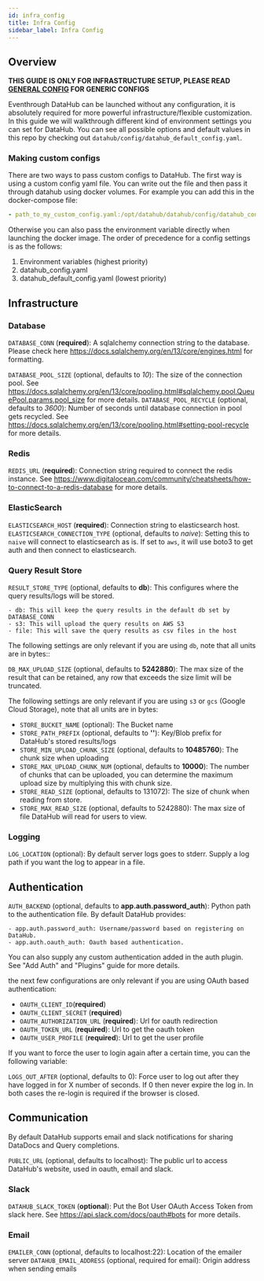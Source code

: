 ```yaml
---
id: infra_config
title: Infra Config
sidebar_label: Infra Config
---
```


## Overview

<b>THIS GUIDE IS ONLY FOR INFRASTRUCTURE SETUP, PLEASE READ [GENERAL CONFIG](../admin_guide/general_config.md) FOR GENERIC CONFIGS</b>

Eventhrough DataHub can be launched without any configuration, it is absolutely required for more powerful infrastructure/flexible customization. In this guide we will walkthrough different kind of environment settings you can set for DataHub. You can see all possible options and default values in this repo by checking out `datahub/config/datahub_default_config.yaml`.

### Making custom configs

There are two ways to pass custom configs to DataHub. The first way is using a custom config yaml file. You can write out the file and then pass it through datahub using docker volumes. For example you can add this in the docker-compose file:

```yaml
- path_to_my_custom_config.yaml:/opt/datahub/datahub/config/datahub_config.yaml
```

Otherwise you can also pass the environment variable directly when launching the docker image. The order of precedence for a config settings is as the follows:

1. Environment variables (highest priority)
2. datahub_config.yaml
3. datahub_default_config.yaml (lowest priority)

## Infrastructure

### Database

`DATABASE_CONN` (**required**): A sqlalchemy connection string to the database. Please check here https://docs.sqlalchemy.org/en/13/core/engines.html for formatting.

`DATABASE_POOL_SIZE` (optional, defaults to _10_): The size of the connection pool. See https://docs.sqlalchemy.org/en/13/core/pooling.html#sqlalchemy.pool.QueuePool.params.pool_size for more details.
`DATABASE_POOL_RECYCLE` (optional, defaults to _3600_): Number of seconds until database connection in pool gets recycled. See https://docs.sqlalchemy.org/en/13/core/pooling.html#setting-pool-recycle for more details.

### Redis

`REDIS_URL` (**required**): Connection string required to connect the redis instance. See https://www.digitalocean.com/community/cheatsheets/how-to-connect-to-a-redis-database for more details.

### ElasticSearch

`ELASTICSEARCH_HOST` (**required**): Connection string to elasticsearch host.
`ELASTICSEARCH_CONNECTION_TYPE` (optional, defaults to _naive_): Setting this to `naive` will connect to elasticsearch as is. If set to `aws`, it will use boto3 to get auth and then connect to elasticsearch.

### Query Result Store

`RESULT_STORE_TYPE` (optional, defaults to **db**): This configures where the query results/logs will be stored.

    - db: This will keep the query results in the default db set by DATABASE_CONN
    - s3: This will upload the query results on AWS S3
    - file: This will save the query results as csv files in the host

The following settings are only relevant if you are using `db`, note that all units are in bytes::

`DB_MAX_UPLOAD_SIZE` (optional, defaults to **5242880**): The max size of the result that can be retained, any row that exceeds the size limit will be truncated.

The following settings are only relevant if you are using `s3` or `gcs` (Google Cloud Storage), note that all units are in bytes:

-   `STORE_BUCKET_NAME` (optional): The Bucket name
-   `STORE_PATH_PREFIX` (optional, defaults to **''**): Key/Blob prefix for DataHub's stored results/logs
-   `STORE_MIN_UPLOAD_CHUNK_SIZE` (optional, defaults to **10485760**): The chunk size when uploading
-   `STORE_MAX_UPLOAD_CHUNK_NUM` (optional, defaults to **10000**): The number of chunks that can be uploaded, you can determine the maximum upload size by multiplying this with chunk size.
-   `STORE_READ_SIZE` (optional, defaults to 131072): The size of chunk when reading from store.
-   `STORE_MAX_READ_SIZE` (optional, defaults to 5242880): The max size of file DataHub will read for users to view.

### Logging

`LOG_LOCATION` (optional): By default server logs goes to stderr. Supply a log path if you want the log to appear in a file.

## Authentication

`AUTH_BACKEND` (optional, defaults to **app.auth.password_auth**): Python path to the authentication file. By default DataHub provides:

    - app.auth.password_auth: Username/password based on registering on DataHub.
    - app.auth.oauth_auth: Oauth based authentication.

You can also supply any custom authentication added in the auth plugin. See "Add Auth" and "Plugins" guide for more details.

the next few configurations are only relevant if you are using OAuth based authentication:

-   `OAUTH_CLIENT_ID`(**required**)
-   `OAUTH_CLIENT_SECRET` (**required**)
-   `OAUTH_AUTHORIZATION_URL` (**required**): Url for oauth redirection
-   `OAUTH_TOKEN_URL` (**required**): Url to get the oauth token
-   `OAUTH_USER_PROFILE` (**required**): Url to get the user profile

If you want to force the user to login again after a certain time, you can the following variable:

`LOGS_OUT_AFTER` (optional, defaults to 0): Force user to log out after they have logged in for X number of seconds. If 0 then never expire the log in. In both cases the re-login is required if the browser is closed.

## Communication

By default DataHub supports email and slack notifications for sharing DataDocs and Query completions.

`PUBLIC_URL` (optional, defaults to localhost): The public url to access DataHub's website, used in oauth, email and slack.

### Slack

`DATAHUB_SLACK_TOKEN` (**optional**): Put the Bot User OAuth Access Token from slack here. See https://api.slack.com/docs/oauth#bots for more details.

### Email

`EMAILER_CONN` (optional, defaults to localhost:22): Location of the emailer server
`DATAHUB_EMAIL_ADDRESS` (optional, required for email): Origin address when sending emails
